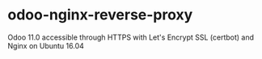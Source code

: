 # odoo-nginx-reverse-proxy
Odoo 11.0 accessible through HTTPS with Let's Encrypt SSL (certbot) and Nginx on Ubuntu 16.04
